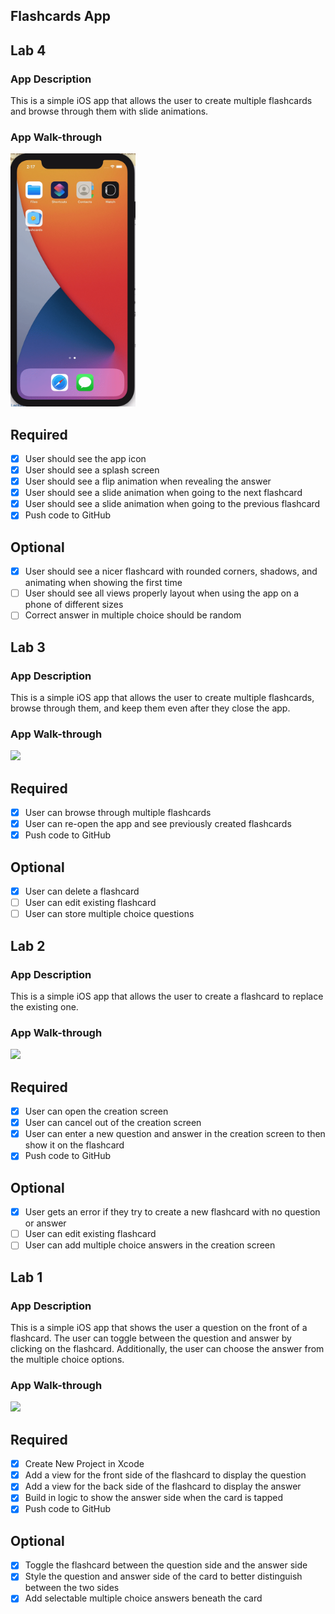 ## Flashcards App

## Lab 4

### App Description
This is a simple iOS app that allows the user to create multiple flashcards and browse through them with slide animations.

### App Walk-through
<img src="https://github.com/jbian92/Flashcards/blob/main/ezgif-7-54c5992fd417.gif?raw=true" width=200><br>


## Required
- [x] User should see the app icon 
- [x] User should see a splash screen
- [x] User should see a flip animation when revealing the answer
- [x] User should see a slide animation when going to the next flashcard
- [x] User should see a slide animation when going to the previous flashcard
- [x] Push code to GitHub
## Optional
- [x] User should see a nicer flashcard with rounded corners, shadows, and animating when showing the first time
- [ ] User should see all views properly layout when using the app on a phone of different sizes
- [ ] Correct answer in multiple choice should be random

## Lab 3

### App Description
This is a simple iOS app that allows the user to create multiple flashcards, browse through them, and keep them even after they close the app.  

### App Walk-through
<img src="https://github.com/jbian92/Flashcards/blob/main/ezgif-6-73ef63012b59.gif?raw=true" width=200><br> 


## Required
- [x] User can browse through multiple flashcards
- [x] User can re-open the app and see previously created flashcards
- [x] Push code to GitHub
## Optional
- [x] User can delete a flashcard
- [ ] User can edit existing flashcard
- [ ] User can store multiple choice questions

## Lab 2

### App Description
This is a simple iOS app that allows the user to create a flashcard to replace the existing one.

### App Walk-through
<img src="https://i.imgur.com/zKbX7fC.gif" width=200><br>


## Required
- [x] User can open the creation screen
- [x] User can cancel out of the creation screen
- [x] User can enter a new question and answer in the creation screen to then show it on the flashcard
- [x] Push code to GitHub
## Optional
- [x] User gets an error if they try to create a new flashcard with no question or answer
- [ ] User can edit existing flashcard
- [ ] User can add multiple choice answers in the creation screen

## Lab 1

### App Description
This is a simple iOS app that shows the user a question on the front of a flashcard. The user can toggle between the question and answer by clicking on the flashcard. Additionally, the user can choose the answer from the multiple choice options. 

### App Walk-through
<img src="https://i.imgur.com/8nzsYPj.gif" width=200><br>


## Required
- [x] Create New Project in Xcode
- [x] Add a view for the front side of the flashcard to display the question
- [x] Add a view for the back side of the flashcard to display the answer
- [x] Build in logic to show the answer side when the card is tapped
- [x] Push code to GitHub
## Optional
- [x] Toggle the flashcard between the question side and the answer side
- [x] Style the question and answer side of the card to better distinguish between the two sides
- [x] Add selectable multiple choice answers beneath the card
